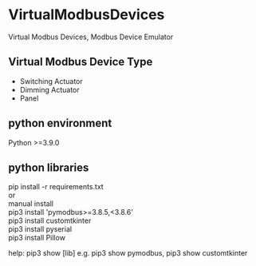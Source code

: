 # VirtualModbusDevices
Virtual Modbus Devices, Modbus Device Emulator

## Virtual Modbus Device Type
- Switching Actuator
- Dimming Actuator
- Panel 

## python environment
Python >=3.9.0

## python libraries
pip install -r requirements.txt<br>
or <br>
manual install<br>
  pip3 install 'pymodbus>=3.8.5,<3.8.6'<br>
  pip3 install customtkinter<br>
  pip3 install pyserial<br>
  pip3 install Pillow<br>

  help: pip3 show [lib] e.g. pip3 show pymodbus, pip3 show customtkinter
